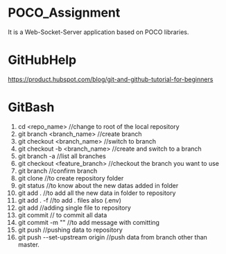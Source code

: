 # POCO_Assignment
It is a Web-Socket-Server application based on POCO libraries.

# GitHubHelp
https://product.hubspot.com/blog/git-and-github-tutorial-for-beginners

# GitBash
1. cd <repo_name> //change to root of the local repository
2. git branch <branch_name> //create branch
3. git checkout <branch_name> //switch to branch
4. git checkout -b <branch_name> //create and switch to a branch
5. git branch -a //list all branches
6. git checkout <feature_branch> //checkout the branch you want to use
7. git branch //confirm branch
8. git clone <repository address> //to create repository folder
9. git status //to know about the new datas added in folder
10. git add . //to add all the new data in folder to repository
11. git add . -f //to add . files also (.env)
12. git add <filename> //adding single file to repository
13. git commit // to commit all data
14. git commit -m "<message>" //to add message with comitting
15. git push //pushing data to repository
16. git push --set-upstream origin <branch name> //push data from branch other than master.

